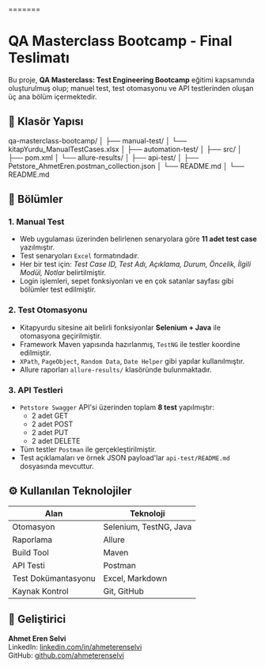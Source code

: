 =======
# QA Masterclass Bootcamp - Final Teslimatı

Bu proje, **QA Masterclass: Test Engineering Bootcamp** eğitimi kapsamında oluşturulmuş olup; manuel test, test otomasyonu ve API testlerinden oluşan üç ana bölüm içermektedir.

## 📁 Klasör Yapısı

qa-masterclass-bootcamp/
│
├── manual-test/
│ └── kitapYurdu_ManualTestCases.xlsx
│
├── automation-test/
│ ├── src/
│ ├── pom.xml
│ └── allure-results/
│
├── api-test/
│ ├── Petstore_AhmetEren.postman_collection.json
│ └── README.md
│
└── README.md

## 🔎 Bölümler

### 1. Manual Test

- Web uygulaması üzerinden belirlenen senaryolara göre **11 adet test case** yazılmıştır.
- Test senaryoları `Excel` formatındadır.
- Her bir test için: *Test Case ID, Test Adı, Açıklama, Durum, Öncelik, İlgili Modül, Notlar* belirtilmiştir.
- Login işlemleri, sepet fonksiyonları ve en çok satanlar sayfası gibi bölümler test edilmiştir.

### 2. Test Otomasyonu

- Kitapyurdu sitesine ait belirli fonksiyonlar **Selenium + Java** ile otomasyona geçirilmiştir.
- Framework Maven yapısında hazırlanmış, `TestNG` ile testler koordine edilmiştir.
- `XPath`, `PageObject`, `Random Data`, `Date Helper` gibi yapılar kullanılmıştır.
- Allure raporları `allure-results/` klasöründe bulunmaktadır.

### 3. API Testleri

- `Petstore Swagger` API'si üzerinden toplam **8 test** yapılmıştır:
  - 2 adet GET
  - 2 adet POST
  - 2 adet PUT
  - 2 adet DELETE
- Tüm testler `Postman` ile gerçekleştirilmiştir.
- Test açıklamaları ve örnek JSON payload'lar `api-test/README.md` dosyasında mevcuttur.

## ⚙️ Kullanılan Teknolojiler

| Alan               | Teknoloji              |
|--------------------|------------------------|
| Otomasyon          | Selenium, TestNG, Java |
| Raporlama          | Allure                 |
| Build Tool         | Maven                  |
| API Testi          | Postman                |
| Test Dokümantasyonu| Excel, Markdown        |
| Kaynak Kontrol     | Git, GitHub            |

## 👤 Geliştirici

**Ahmet Eren Selvi**  
LinkedIn: [linkedin.com/in/ahmeterenselvi](https://www.linkedin.com/in/ahmeterenselvi)  
GitHub: [github.com/ahmeterenselvi](https://github.com/ahmeterenselvi)
